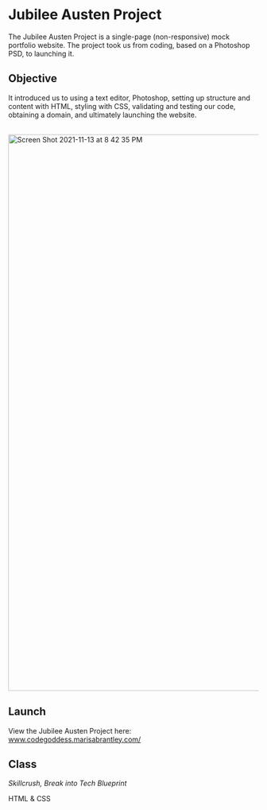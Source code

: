 # Jubilee Austen Project

The Jubilee Austen Project is a single-page (non-responsive) mock portfolio website. The project took us from coding, based on a Photoshop PSD, to launching it.

## Objective

It introduced us to using a text editor, Photoshop, setting up structure and content with HTML, styling with CSS, validating and testing our code, 
obtaining a domain, and ultimately launching the website.
<br />
<br />

<img width="1119" alt="Screen Shot 2021-11-13 at 8 42 35 PM" src="https://user-images.githubusercontent.com/60168324/141667844-58e69c16-0705-474a-b4b6-6e714866218a.png">

## Launch

View the Jubilee Austen Project here: www.codegoddess.marisabrantley.com/

## Class
*Skillcrush, Break into Tech Blueprint*

HTML & CSS

